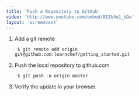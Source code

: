 ```yaml
---
title: 'Push a Repository to GitHub'
video: 'http://www.youtube.com/embed/8IZb4e1_bDw'
layout: 'screencast'
---
```


1. Add a git remote

        $ git remote add origin git@github.com:learnchef/getting_started.git

1. Push the local repository to github.com

        $ git push -u origin master

1. Verify the update in your browser.
